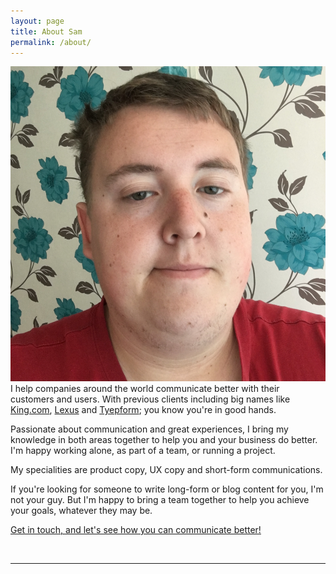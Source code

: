 ```yaml
---
layout: page
title: About Sam
permalink: /about/
---
```


<img class="col one right" src="/img/prof_pic.png">

<br/>
I help companies around the world communicate better with their customers and users. With previous clients including big names like <a href="http://samhutchings.co/project/king-com/">King.com</a>, <a href="http://samhutchings.co/project/lexus/">Lexus</a> and <a href="http://samhutchings.co/project/typeform/">Tyepform</a>; you know you're in good hands.

Passionate about communication and great experiences, I bring my knowledge in both areas together to help you and your business do better. I'm happy working alone, as part of a team, or running a project.

My specialities are product copy, UX copy and short-form communications.

If you're looking for someone to write long-form or blog content for you, I'm not your guy. But I'm happy to bring a team together to help you achieve your goals, whatever they may be.

<a href="http://samhutchings.co/hireme/">Get in touch, and let's see how you can communicate better!</a>


<br/>
<hr/>
<br/>
<span class="contacticon center">
	<a href="mailto:hi@samhutchings.co"><i class="fa fa-envelope-square"></i></a>
	<a href="https://github.com/Smutchings" target="_blank"><i class="fa fa-github-square"></i></a>
	<a href="https://www.linkedin.com/in/Smutchings" target="_blank"><i class="fa fa-linkedin-square"></i></a>
	<a href="https://twitter.com/Smutchings" target="_blank"><i class="fa fa-twitter-square"></i></a>
</span>

